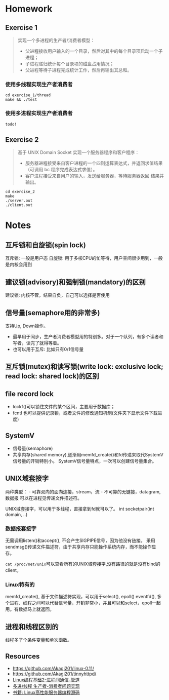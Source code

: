 
# Homework
## Exercise 1
> 实现一个多进程的生产者/消费者模型：
>    - 父进程接收用户输入的一个目录，然后对其中的每个目录项启动一个子进程；
>    - 子进程递归统计每个目录项的磁盘占用情况；
>    - 父进程等待子进程完成统计工作，然后再输出其总和。

### 使用多线程实现生产者消费者
```
cd exercise_1/thread
make && ./test
```
### 使用多进程实现生产者消费者
```
todo!
```
## Exercise 2
> 基于 UNIX Domain Socket 实现一个服务器程序和客户程序：
> - 服务器进程接受来自客户进程的一个四则运算表达式，并返回求值结果（可调用 bc 程序完成表达式求值）。
> - 客户进程接受来自用户的输入，发送给服务器，等待服务器返回
结果并输出。

```
cd exercise_2
make 
./server.out
./client.out
```


# Notes
## 互斥锁和自旋锁(spin lock)
互斥锁: 一般是用户态
自旋锁: 用于多核CPU的忙等待，用户空间很少用到，一般是内核会用到
## 建议锁(advisory)和强制锁(mandatory)的区别
建议锁: 内核不管，结果自负，自己可以选择是否使用
## 信号量(semaphore用的非常多)
支持Up, Down操作。
- 最早用于同步，生产者消费者模型用的特别多。对于一个队列，有多个读者和写者，读完了就得等着。
- 也可以用于互斥: 比如只有0/1信号量
## 互斥锁(mutex)和读写锁(write lock: exclusive lock; read lock: shared lock)的区别

## file record lock
- lockf()可以锁住文件的某个区间，主要用于数据库；
- fcntl 也可以提供记录锁，或者文件的修改通知机制(文件夹下显示文件下载进度)

## SystemV
- 信号量(semaphore)
- 共享内存(shared memory),逐渐用memfd_create()和fd传递来取代SystemV
信号量的开销特别小。
SystemV信号量特点，一次可以创建信号量集合。

## UNIX域套接字
两种类型：
    - 可靠双向的面向连接，stream，流
    - 不可靠的无链接，datagram, 数据报
可以在进程见传递文件描述符。

UNIX域套接字，可以用于多线程，直接拿到fd就可以了。
int socketpair(int domain, ..)

### 数据报套接字
无需调用listen()和accept(), 不会产生SIGPIPE信号，因为他没有链接。
采用sendmsg()传递文件描述符，由于共享内存只能操作系统内存，而不能操作显存。

`cat /proc/net/unix`可以查看所有的UNIX域套接字,没有路径的就是没有bind的client。

### Linux特有的
memfd_create(), 基于文件描述符实现，可以用于select(), epoll()
eventfd(), 多个进程、线程之间可以代替信号量，开销非常小，并且可以和select，epoll一起用。有数据马上就返回。

## 进程和线程区别的
线程多了个条件变量和单次函数。

## Resources
- https://github.com/Akagi201/linux-0.11/
- https://github.com/Akagi201/tinnyhttpd/
- [Linux编程基础2-进程间通信-管道](https://rdou.github.io/2020/06/21/Linux%E7%BC%96%E7%A8%8B%E5%9F%BA%E7%A1%802-%E8%BF%9B%E7%A8%8B%E9%97%B4%E9%80%9A%E4%BF%A1-%E7%AE%A1%E9%81%93/)
- [多进/线程 生产者-消费者问题实现](https://yuhan2001.github.io/2021/11/29/%E5%AE%9E%E9%AA%8C%E5%85%AD_%E7%94%9F%E4%BA%A7%E8%80%85%E6%B6%88%E8%B4%B9%E8%80%85%E9%97%AE%E9%A2%98%E7%9A%84%E5%AE%9E%E7%8E%B0/)
- [书籍: Linux高性能服务器编程源码](https://github.com/raichen/LinuxServerCodes)